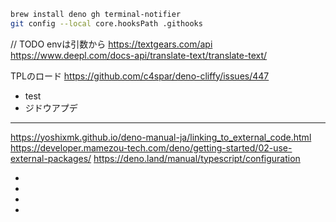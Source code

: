 ```bash
brew install deno gh terminal-notifier
git config --local core.hooksPath .githooks
```

// TODO envは引数から https://textgears.com/api
https://www.deepl.com/docs-api/translate-text/translate-text/

TPLのロード https://github.com/c4spar/deno-cliffy/issues/447

- test
- ジドウアプデ

---

https://yoshixmk.github.io/deno-manual-ja/linking_to_external_code.html
https://developer.mamezou-tech.com/deno/getting-started/02-use-external-packages/
https://deno.land/manual/typescript/configuration

-
-
-
-
